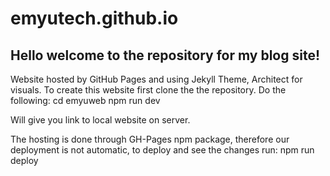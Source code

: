 # emyutech.github.io
## Hello welcome to the repository for my blog site!
Website hosted by GitHub Pages and using Jekyll Theme, Architect for visuals.
To create this website first clone the the repository. 
Do the following: 
cd emyuweb 
npm run dev 

Will give you link to local website on server.

The hosting is done through GH-Pages npm package, therefore our deployment is not automatic, to deploy and see the changes run:
npm run deploy 